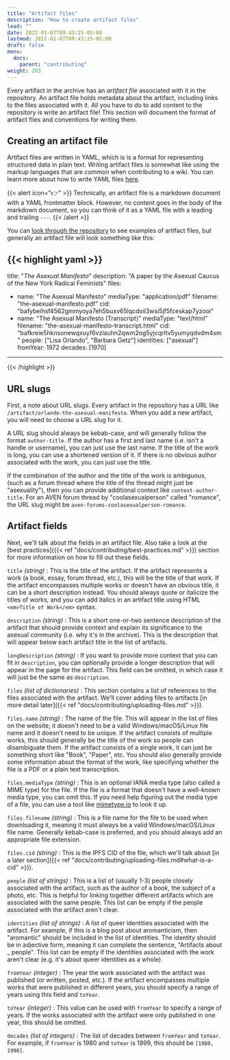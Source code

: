 ```yaml
---
title: "Artifact files"
description: "How to create artifact files"
lead: ""
date: 2022-01-07T09:43:25-05:00
lastmod: 2022-01-07T09:43:25-05:00
draft: false
menu:
  docs:
    parent: "contributing"
weight: 203
---
```


Every artifact in the archive has an *artifact file* associated with it in the
repository. An artifact file holds metadata about the artifact, including links
to the files associated with it. All you have to do to add content to the
repository is write an artifact file! This section will document the format of
artifact files and conventions for writing them.

## Creating an artifact file

Artifact files are written in YAML, which is is a format for representing
structured data in plain text. Writing artifact files is somewhat like using
the markup languages that are common when contributing to a wiki. You can learn
more about how to write YAML files
[here](https://www.cloudbees.com/blog/yaml-tutorial-everything-you-need-get-started).

{{< alert icon="👉" >}}
Technically, an artifact file is a markdown document with a YAML frontmatter
block. However, no content goes in the body of the markdown document, so you
can think of it as a YAML file with a leading and trailing `---`.
{{< /alert >}}

You can [look through the
repository](https://github.com/acearchive/acearchive.lgbt/tree/main/content/archive)
to see examples of artifact files, but generally an artifact file will look
something like this:

{{< highlight yaml >}}
---
title: "<em>The Asexual Manifesto</em>"
description: "A paper by the Asexual Caucus of the New York Radical Feminists"
files:
  - name: "The Asexual Manifesto"
    mediaType: "application/pdf"
    filename: "the-asexual-manifesto.pdf"
    cid: "bafybeihsf4562gmmyoya7eh5buxv65lqcdoil3wsi5jf5fceskap7yzooi"
  - name: "The Asexual Manifesto (Transcript)"
    mediaType: "text/html"
    filename: "the-asexual-manifesto-transcript.html"
    cid: "bafkreie5hknsonewqxuyf6vzlauhn2qwm2og5yjcqrltv5yumyqdvdm4sm"
people: ["Lisa Orlando", "Barbara Getz"]
identities: ["asexual"]
fromYear: 1972
decades: [1970]
---
{{< /highlight >}}

## URL slugs

First, a note about URL slugs. Every artifact in the repository has a URL like
`/artifact/orlando-the-asexual-manifesto`. When you add a new artifact, you
will need to choose a URL slug for it.

A URL slug should always be kebab-case, and will generally follow the format
`author-title`. If the author has a first and last name (i.e. isn't a handle or
username), you can just use the last name. If the title of the work is long,
you can use a shortened version of it. If there is no obvious author associated
with the work, you can just use the title.

If the combination of the author and the title of the work is ambiguous, (such
as a forum thread where the title of the thread might just be "asexuality"),
then you can provide additional context like `context-author-title`. For an
AVEN forum thread by "coolasexualperson" called "romance", the URL slug might
be `aven-forums-coolasexualperson-romance`.

## Artifact fields

Next, we'll talk about the fields in an artifact file. Also take a look at the
[best practices]({{< ref "docs/contributing/best-practices.md" >}}) section for
more information on how to fill out these fields.

`title` *(string)*
: This is the title of the artifact. If the artifact represents a work (a book,
essay, forum thread, etc.), this will be the title of that work. If the
artifact encompasses multiple works or doesn't have an obvious title, it can be
a short description instead. You should always quote or italicize the titles of
works, and you can add italics in an artifact title using HTML `<em>Title of
Work</em>` syntax.

`description` *(string)*
: This is a short one-or-two sentence description of the artifact that should
provide context and explain its significance to the asexual community (i.e. why
it's in the archive). This is the description that will appear below each
artifact title in the list of artifacts.

`longDescription` *(string)*
: If you want to provide more context that you can fit in `description`, you
can optionally provide a longer description that will appear in the page for
the artifact. This field can be omitted, in which case it will just be the same
as `description`.

`files` *(list of dictionaries)*
: This section contains a list of references to the files associated with the
artifact. We'll cover adding files to artifacts [in more detail later]({{< ref
"docs/contributing/uploading-files.md" >}}).

`files.name` *(string)*
: The name of the file. This will appear in the list of files on the website; it
doesn't need to be a valid Windows/macOS/Linux file name and it doesn't need to
be unique. If the artifact consists of multiple works, this should generally be
the title of the work so people can disambiguate them. If the artifact consists
of a single work, it can just be something short like "Book", "Paper", etc. You
should also generally provide some information about the format of the work,
like specifying whether the file is a PDF or a plain text transcription.

`files.mediaType` *(string)*
: This is an optional IANA media type (also called a MIME type) for the file.
If the file is a format that doesn't have a well-known media type, you can omit
this. If you need help figuring out the media type of a file, you can use a
tool like [mimetype.io](https://mimetype.io/) to look it up.

`files.filename` *(string)*
: This is a file name for the file to be used when downloading it, meaning it
must always be a valid Windows/macOS/Linux file name. Generally kebab-case is
preferred, and you should always add an appropriate file extension.

`files.cid` *(string)*
: This is the IPFS CID of the file, which we'll talk about [in a later
section]({{< ref "docs/contributing/uploading-files.md#what-is-a-cid" >}}).

`people` *(list of strings)*
: This is a list of (usually 1-3) people closely associated with the artifact,
such as the author of a book, the subject of a photo, etc. This is helpful for
linking together different artifacts which are associated with the same people.
This list can be empty if the people associated with the artifact aren't clear.

`identities` *(list of strings)*
: A list of queer identities associated with the artifact. For example, if this
is a blog post about aromanticism, then "aromantic" should be included in the
list of identities. The identity should be in adjective form, meaning it can
complete the sentence, "Artifacts about _ people". This list can be empty if
the identities associated with the work aren't clear (e.g. it's about queer
identities as a whole).

`fromYear` *(integer)*
: The year the work associated with the artifact was published (or written,
posted, etc.). If the artifact encompasses multiple works that were published
in different years, you should specify a range of years using this field and
`toYear`.

`toYear` *(integer)*
: This value can be used with `fromYear` to specify a range of years. If the
works associated with the artifact were only published in one year, this should
be omitted.

`decades` *(list of integers)*
: The list of decades between `fromYear` and `toYear`. For example, if
`fromYear` is 1980 and `toYear` is 1999, this should be `[1980, 1990]`.
